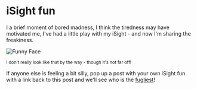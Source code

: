 # iSight fun

I a brief moment of bored madness, I think the tiredness may have motivated me, I've had a little play with my iSight - and now I'm sharing the freakiness.


<!--more-->

![Funny Face](http://remysharp.com/wp-content/uploads/2007/04/funny_face.jpg)

<small>I don't really look like that by the way - though it's not far off!</small>

If anyone else is feeling a bit silly, pop up a post with your own iSight fun with a link back to this post and we'll see who is the [fugliest](http://en.wikipedia.org/wiki/Fugly)!